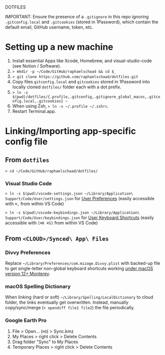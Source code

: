 DOTFILES

IMPORTANT: Ensure the presence of a `.gitignore` in this repo ignoring `.gitconfig.local` and `.gitcookies` (stored in 1Password), which contain the default email, GitHub username, token, etc.

# Setting up a new machine
1. Install essential Apps like Xcode, Homebrew, and visual-studio-code (see Notion / Software).
2. `> mkdir -p ~/Code/GitHub/raphaelschaad && cd $_`
3. `> git clone https://github.com/raphaelschaad/dotfiles.git`
4. Copy files `gitconfig.local` and `gitcookies` stored in 1Password into locally cloned `dotfiles/` folder each with a dot prefix.
5. `> ln -s $(pwd)/dotfiles/{.profile,.gitconfig,.gitignore_global_macos,.gitconfig.local,.gitcookies} ~`
6. When using Zsh, `> ln -s ~/.profile ~/.zshrc`.
7. Restart Terminal.app.

# Linking/Importing app-specific config file
## From `dotfiles`
`> cd ~/Code/GitHub/raphaelschaad/dotfiles/`

### Visual Studio Code
`> ln -s $(pwd)/vscode-settings.json ~/Library/Application\ Support/Code/User/settings.json` for [User Preferences](./vscode-settings.json) (easily accessible with `⌘,` from within VS Code)

`> ln -s $(pwd)/vscode-keybindings.json ~/Library/Application\ Support/Code/User/keybindings.json` for [User Keyboard Shortcuts](./vscode-keybindings.json) (easily accessible with `[⌘K ⌘S]` from within VS Code)

## From `<CLOUD>/Synced\ App\ Files`
### Divvy Preferences
Replace `~/Library/Preferences/com.mizage.Divvy.plist` with backed-up file to get single-letter non-global keyboard shortcuts working [under macOS version 12+ Monterey](https://apple.stackexchange.com/questions/430314/cant-assign-normal-keyboard-shortcuts-on-monterey-because-its-already-used-by).

### macOS Spelling Dictionary
When linking (hard or soft) `~/Library/Spelling/LocalDictionary` to cloud folder, the links eventually get overwritten. Instead, manually copy/sync/merge (`> opendiff file1 file2`) the file periodically.

### Google Earth Pro
1. File > Open… (`⌘O`) > Sync.kmz
2. My Places > right click > Delete Contents
3. Drag folder "Sync" to My Places
4. Temporary Places > right click > Delete Contents
